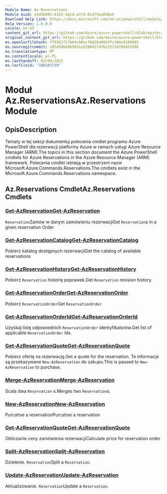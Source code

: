 ```yaml
---
Module Name: Az.Reservations
Module Guid: 43d3b085-6323-4ac4-a7c3-81d75ea036e5
Download Help Link: https://docs.microsoft.com/en-us/powershell/module/az.reservations
Help Version: 1.0.0.0
Locale: en-US
content_git_url: https://github.com/Azure/azure-powershell/blob/master/src/Reservations/Reservations/help/Az.Reservations.md
original_content_git_url: https://github.com/Azure/azure-powershell/blob/master/src/Reservations/Reservations/help/Az.Reservations.md
ms.openlocfilehash: ff9361f17b64cb0acfb820a9824fc284e8169d03
ms.sourcegitcommit: c05d3d669b5631e526841f47b22513d78495350b
ms.translationtype: MT
ms.contentlocale: pl-PL
ms.lasthandoff: 02/09/2021
ms.locfileid: "100183739"
---
```

# <span data-ttu-id="a88c2-101">Moduł Az.Reservations</span><span class="sxs-lookup"><span data-stu-id="a88c2-101">Az.Reservations Module</span></span>
## <span data-ttu-id="a88c2-102">Opis</span><span class="sxs-lookup"><span data-stu-id="a88c2-102">Description</span></span>
<span data-ttu-id="a88c2-103">Tematy w tej sekcji dokumentuj polecenia cmdlet programu Azure PowerShell dla rezerwacji platformy Azure w ramach usługi Azure Resource Manager (ARM).</span><span class="sxs-lookup"><span data-stu-id="a88c2-103">The topics in this section document the Azure PowerShell cmdlets for Azure Reservations in the Azure Resource Manager (ARM) framework.</span></span> <span data-ttu-id="a88c2-104">Polecenia cmdlet istnieją w przestrzeni nazw Microsoft.Azure.Commands.Reservations.</span><span class="sxs-lookup"><span data-stu-id="a88c2-104">The cmdlets exist in the Microsoft.Azure.Commands.Reservations namespace.</span></span>

## <span data-ttu-id="a88c2-105">Az.Reservations Cmdlet</span><span class="sxs-lookup"><span data-stu-id="a88c2-105">Az.Reservations Cmdlets</span></span>
### [<span data-ttu-id="a88c2-106">Get-AzReservation</span><span class="sxs-lookup"><span data-stu-id="a88c2-106">Get-AzReservation</span></span>](Get-AzReservation.md)
<span data-ttu-id="a88c2-107">`Reservation`Zamów w danym zamówieniu rezerwacji</span><span class="sxs-lookup"><span data-stu-id="a88c2-107">Get `Reservation`s in a given reservation Order</span></span>

### [<span data-ttu-id="a88c2-108">Get-AzReservationCatalog</span><span class="sxs-lookup"><span data-stu-id="a88c2-108">Get-AzReservationCatalog</span></span>](Get-AzReservationCatalog.md)
<span data-ttu-id="a88c2-109">Pobierz katalog dostępnych rezerwacji</span><span class="sxs-lookup"><span data-stu-id="a88c2-109">Get the catalog of available reservations</span></span>

### [<span data-ttu-id="a88c2-110">Get-AzReservationHistory</span><span class="sxs-lookup"><span data-stu-id="a88c2-110">Get-AzReservationHistory</span></span>](Get-AzReservationHistory.md)
<span data-ttu-id="a88c2-111">Pobierz `Reservation` historię poprawek.</span><span class="sxs-lookup"><span data-stu-id="a88c2-111">Get `Reservation` revision history.</span></span>

### [<span data-ttu-id="a88c2-112">Get-AzReservationOrder</span><span class="sxs-lookup"><span data-stu-id="a88c2-112">Get-AzReservationOrder</span></span>](Get-AzReservationOrder.md)
<span data-ttu-id="a88c2-113">Pobierz `ReservationOrder`</span><span class="sxs-lookup"><span data-stu-id="a88c2-113">Get `ReservationOrder`</span></span>

### [<span data-ttu-id="a88c2-114">Get-AzReservationOrderId</span><span class="sxs-lookup"><span data-stu-id="a88c2-114">Get-AzReservationOrderId</span></span>](Get-AzReservationOrderId.md)
<span data-ttu-id="a88c2-115">Uzyskaj listę odpowiednich `ReservationOrder` identyfikatorów.</span><span class="sxs-lookup"><span data-stu-id="a88c2-115">Get list of applicable `ReservationOrder` Ids.</span></span>

### [<span data-ttu-id="a88c2-116">Get-AzReservationQuote</span><span class="sxs-lookup"><span data-stu-id="a88c2-116">Get-AzReservationQuote</span></span>](Get-AzReservationQuote.md)
<span data-ttu-id="a88c2-117">Pobierz ofertę na rezerwację.</span><span class="sxs-lookup"><span data-stu-id="a88c2-117">Get a quote for the reservation.</span></span> <span data-ttu-id="a88c2-118">Te informacje są przekazywane `New-AzReservation` do zakupu.</span><span class="sxs-lookup"><span data-stu-id="a88c2-118">This is passed to `New-AzReservation` to purchase.</span></span>

### [<span data-ttu-id="a88c2-119">Merge-AzReservation</span><span class="sxs-lookup"><span data-stu-id="a88c2-119">Merge-AzReservation</span></span>](Merge-AzReservation.md)
<span data-ttu-id="a88c2-120">Scala dwa `Reservation` s.</span><span class="sxs-lookup"><span data-stu-id="a88c2-120">Merges two `Reservation`s.</span></span>

### [<span data-ttu-id="a88c2-121">New-AzReservation</span><span class="sxs-lookup"><span data-stu-id="a88c2-121">New-AzReservation</span></span>](New-AzReservation.md)
<span data-ttu-id="a88c2-122">Purcahse a reservation</span><span class="sxs-lookup"><span data-stu-id="a88c2-122">Purcahse a reservation</span></span>

### [<span data-ttu-id="a88c2-123">Get-AzReservationQuote</span><span class="sxs-lookup"><span data-stu-id="a88c2-123">Get-AzReservationQuote</span></span>](Get-AzReservationQuote.md)
<span data-ttu-id="a88c2-124">Obliczanie ceny zamówienia rezerwacji</span><span class="sxs-lookup"><span data-stu-id="a88c2-124">Calculate price for reservation order</span></span>

### [<span data-ttu-id="a88c2-125">Split-AzReservation</span><span class="sxs-lookup"><span data-stu-id="a88c2-125">Split-AzReservation</span></span>](Split-AzReservation.md)
<span data-ttu-id="a88c2-126">Dzielenie. `Reservation`</span><span class="sxs-lookup"><span data-stu-id="a88c2-126">Split a `Reservation`.</span></span>

### [<span data-ttu-id="a88c2-127">Update-AzReservation</span><span class="sxs-lookup"><span data-stu-id="a88c2-127">Update-AzReservation</span></span>](Update-AzReservation.md)
<span data-ttu-id="a88c2-128">Aktualizowanie. `Reservation`</span><span class="sxs-lookup"><span data-stu-id="a88c2-128">Update a `Reservation`.</span></span>

